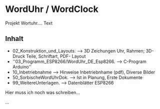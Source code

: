 # WordUhr / WordClock

Projekt Wortuhr.... Text

## Inhalt

- 02_Konstruktion_und_Layouts.             --> 3D Zeichungen Uhr, Rahmen; 3D-Druck Teile, Schriftart, PDF- Layout 
- ''03_Programm_ESP8266/WordUhr_DE_Esp8266.  --> C-Program Arduino''
- 10_Inbetriebnahme        --> Hinweise Inbetriebnhame (pdf), Diverse Bilder
- 50_SorbischeWordUhrDok.  --> Ist in Planung, Erste Dokumente
- 99_WeitereUnterlagen.    --> Datenblätter ESP8266


Hier muss ich noch was schreiben...

...

